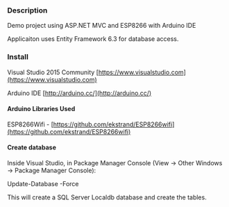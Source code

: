 ### Description ###

Demo project using ASP.NET MVC and ESP8266 with Arduino IDE

Applicaiton uses Entity Framework 6.3 for database access.

### Install ###

Visual Studio 2015 Community [https://www.visualstudio.com](https://www.visualstudio.com)

Arduino IDE [http://arduino.cc/](http://arduino.cc/)

#### Arduino Libraries Used ####

ESP8266Wifi - [https://github.com/ekstrand/ESP8266wifi](https://github.com/ekstrand/ESP8266wifi)

#### Create database ####

Inside Visual Studio, in Package Manager Console (View -> Other Windows -> Package Manager Console):

Update-Database -Force

This will create a SQL Server Localdb database and create the tables.